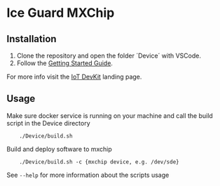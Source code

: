 # Ice Guard MXChip

## Installation

1. Clone the repository and open the folder ´Device´ with VSCode.
1. Follow the [Getting Started Guide](https://microsoft.github.io/azure-iot-developer-kit/docs/get-started/).

For more info visit the [IoT DevKit](https://aka.ms/devkit) landing page.

## Usage

Make sure docker service is running on your machine and call the
build script in the Device directory

```
    ./Device/build.sh
```

Build and deploy software to mxchip

```
    ./Device/build.sh -c {mxchip device, e.g. /dev/sde}
```

See `--help` for more information about the scripts usage
